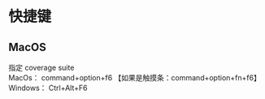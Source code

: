 # 快捷键

## MacOS  
指定 coverage suite  
MacOs： command+option+f6 【如果是触摸条：command+option+fn+f6】 
Windows： Ctrl+Alt+F6  


